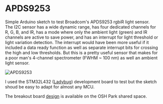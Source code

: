 # APDS9253

Simple Arduino sketch to test Broadcom's APDS9253 rgbiR light sensor. The I2C sensor has a wide dynamic range, has four dedicated channels for R, G, B, and IR, has a mode where only the ambient light (green) and IR channels are active to save power, and has an interrupt for light threshold or light variation detection. The interrupt would have been more useful if it included a data ready function as well as separate interrupt bits for crossing the high and low thresholds. But this is a pretty useful sensor that makes for a poor man's 4-channel spectrometer (FWHM ~ 100 nm) as well an ambient light sensor.

![APDS9253](https://user-images.githubusercontent.com/6698410/128101546-b2eb92d6-e1f3-4c89-8ffc-c4788b52b8da.jpg)

I used the STM32L432 ([Ladybug](https://www.tindie.com/products/tleracorp/ladybug-stm32l432-development-board/)) development board to test but the sketch shoud be easy to adapt for almost any MCU.

The breakout board [design](https://oshpark.com/shared_projects/T91eXOoo) is available on the OSH Park shared space.
